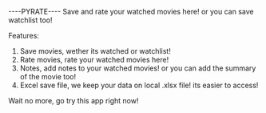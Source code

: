 ----PYRATE----
Save and rate your watched movies here!
or you can save watchlist too!

Features:
1. Save movies, wether its watched or watchlist!
2. Rate movies, rate your watched movies here!
3. Notes, add notes to your watched movies! or you can add the summary of the movie too!
4. Excel save file, we keep your data on local .xlsx file! its easier to access!

Wait no more, go try this app right now! 
